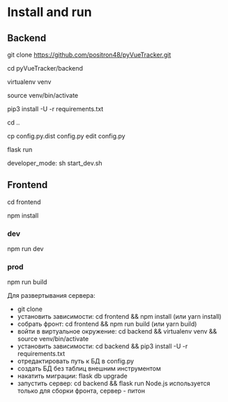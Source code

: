 # Install and run

## Backend

git clone https://github.com/positron48/pyVueTracker.git

cd pyVueTracker/backend

virtualenv venv

source venv/bin/activate

pip3 install -U -r requirements.txt

cd ..

cp config.py.dist config.py
edit config.py

flask run

developer_mode: sh start_dev.sh

## Frontend

cd frontend

npm install

### dev

npm run dev

### prod

npm run build

Для развертывания сервера:
* git clone
* установить зависимости: cd frontend && npm install (или yarn install)
* собрать фронт: cd frontend && npm run build (или yarn build)
* войти в виртуальное окружение:  cd backend && virtualenv venv && source venv/bin/activate
* установить зависимости: cd backend && pip3 install -U -r requirements.txt
* отредактировать путь к БД в config.py
* создать БД без таблиц внешним инструментом
* накатить миграции: flask db upgrade
* запустить сервер: cd backend && flask run
Node.js используется только для сборки фронта, сервер - питон